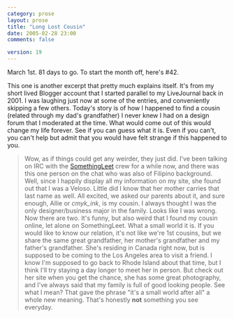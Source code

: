 ```yaml
---
category: prose
layout: prose
title: "Long Lost Cousin"
date: 2005-02-28 23:00
comments: false

version: 19
---
```


March 1st. 81 days to go. To start the month off, here's #42.

This one is another excerpt that pretty much explains itself. It's from my short lived Blogger account that I started parallel to my LiveJournal back in 2001. I was laughing just now at some of the entries, and conveniently skipping a few others. Today's story is of how I happened to find a cousin (related through my dad's grandfather) I never knew I had on a design forum that I moderated at the time. What would come out of this would change my life forever. See if you can guess what it is. Even if you can't, you can't help but admit that you would have felt strange if this happened to you.

> Wow, as if things could get any weirder, they just did. I've been talking on IRC with the [SomethingLeet][1] crew for a while now, and there was this one person on the chat who was also of Filipino background. Well, since I happily display all my information on my site, she found out that I was a Veloso. Little did I know that her mother carries that last name as well. All excited, we asked our parents about it, and sure enough, Allie or *cmyk_ink*, is my cousin. I always thought I was the only designer/business major in the family. Looks like I was wrong. Now there are two. It's funny, but also weird that I found my cousin online, let alone on SomethingLeet. What a small world it is. If you would like to know our relation, it's not like we're 1st cousins, but we share the same great grandfather, her mother's grandfather and my father's grandfather. She's residing in Canada right now, but is supposed to be coming to the Los Angeles area to visit a friend. I know I'm supposed to go back to Rhode Island about that time, but I think I'll try staying a day longer to meet her in person. But check out her site when you get the chance, she has some great photography, and I've always said that my family is full of good looking people. See what I mean? That gave the phrase "it's a small world after all" a whole new meaning. That's honestly **not** something you see everyday.

[1]: http://www.somethingleet.com
